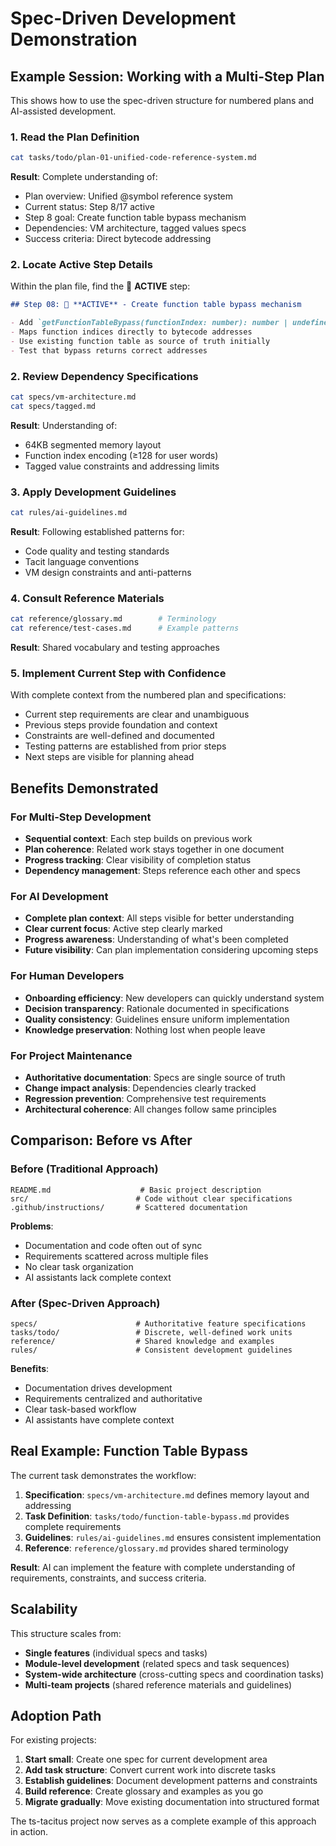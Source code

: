 # Spec-Driven Development Demonstration

## Example Session: Working with a Multi-Step Plan

This shows how to use the spec-driven structure for numbered plans and AI-assisted development.

### 1. Read the Plan Definition

```bash
cat tasks/todo/plan-01-unified-code-reference-system.md
```

**Result**: Complete understanding of:

- Plan overview: Unified @symbol reference system
- Current status: Step 8/17 active
- Step 8 goal: Create function table bypass mechanism
- Dependencies: VM architecture, tagged values specs
- Success criteria: Direct bytecode addressing

### 2. Locate Active Step Details

Within the plan file, find the 🎯 **ACTIVE** step:

```markdown
## Step 08: 🎯 **ACTIVE** - Create function table bypass mechanism

- Add `getFunctionTableBypass(functionIndex: number): number | undefined`
- Maps function indices directly to bytecode addresses
- Use existing function table as source of truth initially
- Test that bypass returns correct addresses
```

### 2. Review Dependency Specifications

```bash
cat specs/vm-architecture.md
cat specs/tagged.md
```

**Result**: Understanding of:

- 64KB segmented memory layout
- Function index encoding (≥128 for user words)
- Tagged value constraints and addressing limits

### 3. Apply Development Guidelines

```bash
cat rules/ai-guidelines.md
```

**Result**: Following established patterns for:

- Code quality and testing standards
- Tacit language conventions
- VM design constraints and anti-patterns

### 4. Consult Reference Materials

```bash
cat reference/glossary.md        # Terminology
cat reference/test-cases.md      # Example patterns
```

**Result**: Shared vocabulary and testing approaches

### 5. Implement Current Step with Confidence

With complete context from the numbered plan and specifications:

- Current step requirements are clear and unambiguous
- Previous steps provide foundation and context
- Constraints are well-defined and documented
- Testing patterns are established from prior steps
- Next steps are visible for planning ahead

## Benefits Demonstrated

### For Multi-Step Development

- **Sequential context**: Each step builds on previous work
- **Plan coherence**: Related work stays together in one document
- **Progress tracking**: Clear visibility of completion status
- **Dependency management**: Steps reference each other and specs

### For AI Development

- **Complete plan context**: All steps visible for better understanding
- **Clear current focus**: Active step clearly marked
- **Progress awareness**: Understanding of what's been completed
- **Future visibility**: Can plan implementation considering upcoming steps

### For Human Developers

- **Onboarding efficiency**: New developers can quickly understand system
- **Decision transparency**: Rationale documented in specifications
- **Quality consistency**: Guidelines ensure uniform implementation
- **Knowledge preservation**: Nothing lost when people leave

### For Project Maintenance

- **Authoritative documentation**: Specs are single source of truth
- **Change impact analysis**: Dependencies clearly tracked
- **Regression prevention**: Comprehensive test requirements
- **Architectural coherence**: All changes follow same principles

## Comparison: Before vs After

### Before (Traditional Approach)

```
README.md                    # Basic project description
src/                        # Code without clear specifications
.github/instructions/       # Scattered documentation
```

**Problems**:

- Documentation and code often out of sync
- Requirements scattered across multiple files
- No clear task organization
- AI assistants lack complete context

### After (Spec-Driven Approach)

```
specs/                      # Authoritative feature specifications
tasks/todo/                 # Discrete, well-defined work units
reference/                  # Shared knowledge and examples
rules/                      # Consistent development guidelines
```

**Benefits**:

- Documentation drives development
- Requirements centralized and authoritative
- Clear task-based workflow
- AI assistants have complete context

## Real Example: Function Table Bypass

The current task demonstrates the workflow:

1. **Specification**: `specs/vm-architecture.md` defines memory layout and addressing
2. **Task Definition**: `tasks/todo/function-table-bypass.md` provides complete requirements
3. **Guidelines**: `rules/ai-guidelines.md` ensures consistent implementation
4. **Reference**: `reference/glossary.md` provides shared terminology

**Result**: AI can implement the feature with complete understanding of requirements, constraints, and success criteria.

## Scalability

This structure scales from:

- **Single features** (individual specs and tasks)
- **Module-level development** (related specs and task sequences)
- **System-wide architecture** (cross-cutting specs and coordination tasks)
- **Multi-team projects** (shared reference materials and guidelines)

## Adoption Path

For existing projects:

1. **Start small**: Create one spec for current development area
2. **Add task structure**: Convert current work into discrete tasks
3. **Establish guidelines**: Document development patterns and constraints
4. **Build reference**: Create glossary and examples as you go
5. **Migrate gradually**: Move existing documentation into structured format

The ts-tacitus project now serves as a complete example of this approach in action.
